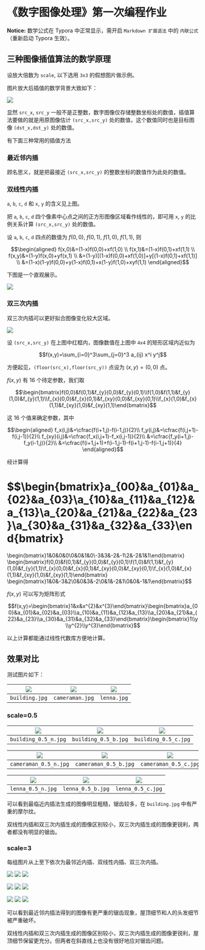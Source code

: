 # 《数字图像处理》第一次编程作业

**Notice:** 数学公式在 Typora 中正常显示，需开启 `Markdown 扩展语法` 中的 `内联公式` （重新启动 Typora 生效）。

## 三种图像插值算法的数学原理

设放大倍数为 `scale`, 以下选用 `3x3` 的假想图片做示例。

图片放大后插值的数学背景大致如下：

![](pic/overall.png)

显然 `src_x`, `src_y` 一般不是正整数，数字图像仅存储整数坐标处的数值，插值算法要做的就是用原图像估计 `(src_x,src_y)` 处的数值，这个数值同时也是目标图像 `(dst_x,dst_y)` 处的数值。

有下面三种常用的插值方法

### 最近邻内插

顾名思义，就是把最接近 `(src_x,src_y)` 的整数坐标的数值作为此处的数值。

### 双线性内插

`a`, `b`, `c`, `d` 和 `x`, `y` 的含义见上图。

把 `a`, `b`, `c`, `d` 四个像素中心点之间的正方形图像区域看作线性的，即可用 `x`, `y` 的比例关系计算 `(src_x,src_y)` 处的数值。

设 `a`, `b`, `c`, `d` 四点的数值为 $f(0,0)$, $f(0,1)$, $f(1,0)$, $f(1,1)$, 则

$$\begin{aligned}
    f(x,0)&=(1-x)f(0,0)+xf(1,0) \\
    f(x,1)&=(1-x)f(0,1)+xf(1,1) \\
    f(x,y)&=(1-y)f(x,0)+yf(x,1) \\
        &=(1-y)[(1-x)f(0,0)+xf(1,0)]+y[(1-x)f(0,1)+xf(1,1)] \\
        &=(1-x)(1-y)f(0,0)+y(1-x)f(0,1)+x(1-y)f(1,0)+xyf(1,1)
\end{aligned}$$

下图是一个直观展示。

![](pic/bilinear.png)

### 双三次内插

双三次内插可以更好拟合图像变化较大区域。

![](pic/bicubic.png)

设 `(src_x,src_y)` 在上图中红框内，图像数值在上图中 `4x4` 的矩形区域内近似为

$$f(x,y)=\sum_{i=0}^3\sum_{j=0}^3 a_{ij} x^i y^j$$

方便起见，`(floor(src_x),floor(src_y))` 点设为 $(x,y)=(0,0)$ 点。

$f(x,y)$ 有 16 个待定参数，我们取 

$$\begin{bmatrix}f(0,0)&f(0,1)&f_{y}(0,0)&f_{y}(0,1)\\f(1,0)&f(1,1)&f_{y}(1,0)&f_{y}(1,1)\\f_{x}(0,0)&f_{x}(0,1)&f_{xy}(0,0)&f_{xy}(0,1)\\f_{x}(1,0)&f_{x}(1,1)&f_{xy}(1,0)&f_{xy}(1,1)\end{bmatrix}$$

这 16 个值来确定参数，其中

$$\begin{aligned}
    f_x(i,j)&=\cfrac{f(i+1,j)-f(i-1,j)}{2}\\
    f_y(i,j)&=\cfrac{f(i,j+1)-f(i,j-1)}{2}\\
    f_{xy}(i,j)&=\cfrac{f_x(i,j+1)-f_x(i,j-1)}{2}\\
        &=\cfrac{f_y(i+1,j)-f_y(i-1,j)}{2}\\
        &=\cfrac{f(i+1,j+1)+f(i-1,j-1)-f(i+1,j-1)-f(i-1,j+1)}{4}
\end{aligned}$$

经计算得

$$\begin{bmatrix}a_{00}&a_{01}&a_{02}&a_{03}\\a_{10}&a_{11}&a_{12}&a_{13}\\a_{20}&a_{21}&a_{22}&a_{23}\\a_{30}&a_{31}&a_{32}&a_{33}\end{bmatrix}
=
\begin{bmatrix}1&0&0&0\\0&0&1&0\\-3&3&-2&-1\\2&-2&1&1\end{bmatrix}
\begin{bmatrix}f(0,0)&f(0,1)&f_{y}(0,0)&f_{y}(0,1)\\f(1,0)&f(1,1)&f_{y}(1,0)&f_{y}(1,1)\\f_{x}(0,0)&f_{x}(0,1)&f_{xy}(0,0)&f_{xy}(0,1)\\f_{x}(1,0)&f_{x}(1,1)&f_{xy}(1,0)&f_{xy}(1,1)\end{bmatrix}
\begin{bmatrix}1&0&-3&2\\0&0&3&-2\\0&1&-2&1\\0&0&-1&1\end{bmatrix}$$

$f(x,y)$ 可以写为矩阵形式

$$f(x,y)=\begin{bmatrix}1&x&x^{2}&x^{3}\end{bmatrix}\begin{bmatrix}a_{00}&a_{01}&a_{02}&a_{03}\\a_{10}&a_{11}&a_{12}&a_{13}\\a_{20}&a_{21}&a_{22}&a_{23}\\a_{30}&a_{31}&a_{32}&a_{33}\end{bmatrix}\begin{bmatrix}1\\y\\y^{2}\\y^{3}\end{bmatrix}$$

以上计算都能通过线性代数库方便地计算。

## 效果对比

测试图片如下：

| ![](img/building.jpg) | ![](img/cameraman.jpg) | ![](img/lenna.jpg) |
| :-------------------: | :--------------------: | :----------------: |
|    `building.jpg`     |    `cameraman.jpg`     |    `lenna.jpg`     |

### scale=0.5

| ![](result/building_0.5_n.jpg) | ![](result/building_0.5_b.jpg) | ![](result/building_0.5_c.jpg) |
| :----------------------------: | :----------------------------: | :----------------------------: |
|      `building_0.5_n.jpg`      |      `building_0.5_b.jpg`      |      `building_0.5_c.jpg`      |

| ![](result/cameraman_0.5_n.jpg) | ![](result/cameraman_0.5_b.jpg) | ![](result/cameraman_0.5_c.jpg) |
| :-----------------------------: | :-----------------------------: | :-----------------------------: |
|      `cameraman_0.5_n.jpg`      |      `cameraman_0.5_b.jpg`      |      `cameraman_0.5_c.jpg`      |

| ![](result/lenna_0.5_n.jpg) | ![](result/lenna_0.5_b.jpg) | ![](result/lenna_0.5_c.jpg) |
| :-------------------------: | :-------------------------: | :-------------------------: |
|      `lenna_0.5_n.jpg`      |      `lenna_0.5_b.jpg`      |      `lenna_0.5_c.jpg`      |

可以看到最临近内插法生成的图像明显粗糙，锯齿较多，在 `building.jpg` 中有严重的摩尔纹。

双线性内插和双三次内插生成的图像区别较小，双三次内插生成的图像更锐利，两者都没有明显的锯齿。

### scale=3

每组图片从上至下依次为最邻近内插、双线性内插、双三次内插。

![](result/building_3_n.jpg)
![](result/building_3_b.jpg)
![](result/building_3_c.jpg)

![](result/cameraman_3_n.jpg)
![](result/cameraman_3_b.jpg)
![](result/cameraman_3_c.jpg)

![](result/lenna_3_n.jpg)
![](result/lenna_3_b.jpg)
![](result/lenna_3_c.jpg)

可以看到最近邻内插法得到的图像有更严重的锯齿现象，屋顶细节和人的头发细节被严重破坏。

双线性内插和双三次内插生成的图像区别较小，双三次内插生成的图像更锐利，屋顶细节保留更充分。但两者在斜直线上也没有很好地应对锯齿问题。
